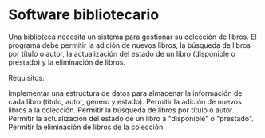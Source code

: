 Software bibliotecario
======================
Una biblioteca necesita un sistema para gestionar su colección de libros. El programa debe permitir la adición de nuevos libros, la búsqueda de libros por título o autor, la actualización del estado de un libro (disponible o prestado) y la eliminación de libros.

Requisitos:

Implementar una estructura de datos para almacenar la información de cada libro (título, autor, género y estado).
Permitir la adición de nuevos libros a la colección.
Permitir la búsqueda de libros por título o autor.
Permitir la actualización del estado de un libro a "disponible" o "prestado".
Permitir la eliminación de libros de la colección.
